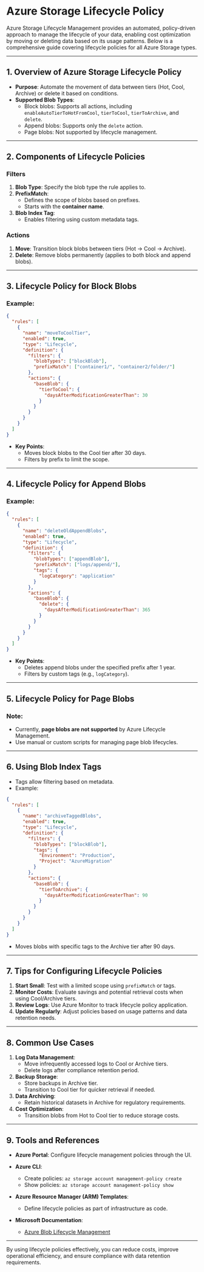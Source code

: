 # Azure Storage Lifecycle Policy

Azure Storage Lifecycle Management provides an automated, policy-driven approach to manage the lifecycle of your data, enabling cost optimization by moving or deleting data based on its usage patterns. Below is a comprehensive guide covering lifecycle policies for all Azure Storage types.

---

## **1. Overview of Azure Storage Lifecycle Policy**
- **Purpose**: Automate the movement of data between tiers (Hot, Cool, Archive) or delete it based on conditions.
- **Supported Blob Types**:
  - Block blobs: Supports all actions, including `enableAutoTierToHotFromCool`, `tierToCool`, `tierToArchive`, and `delete`.
  - Append blobs: Supports only the `delete` action.
  - Page blobs: Not supported by lifecycle management.

---

## **2. Components of Lifecycle Policies**
### **Filters**
1. **Blob Type**: Specify the blob type the rule applies to.
2. **PrefixMatch**:
   - Defines the scope of blobs based on prefixes.
   - Starts with the **container name**.
3. **Blob Index Tag**:
   - Enables filtering using custom metadata tags.

### **Actions**
1. **Move**: Transition block blobs between tiers (Hot -> Cool -> Archive).
2. **Delete**: Remove blobs permanently (applies to both block and append blobs).

---

## **3. Lifecycle Policy for Block Blobs**
### Example:
```json
{
  "rules": [
    {
      "name": "moveToCoolTier",
      "enabled": true,
      "type": "Lifecycle",
      "definition": {
        "filters": {
          "blobTypes": ["blockBlob"],
          "prefixMatch": ["container1/", "container2/folder/"]
        },
        "actions": {
          "baseBlob": {
            "tierToCool": {
              "daysAfterModificationGreaterThan": 30
            }
          }
        }
      }
    }
  ]
}
```
- **Key Points**:
  - Moves block blobs to the Cool tier after 30 days.
  - Filters by prefix to limit the scope.

---

## **4. Lifecycle Policy for Append Blobs**
### Example:
```json
{
  "rules": [
    {
      "name": "deleteOldAppendBlobs",
      "enabled": true,
      "type": "Lifecycle",
      "definition": {
        "filters": {
          "blobTypes": ["appendBlob"],
          "prefixMatch": ["logs/append/"],
          "tags": {
            "logCategory": "application"
          }
        },
        "actions": {
          "baseBlob": {
            "delete": {
              "daysAfterModificationGreaterThan": 365
            }
          }
        }
      }
    }
  ]
}
```
- **Key Points**:
  - Deletes append blobs under the specified prefix after 1 year.
  - Filters by custom tags (e.g., `logCategory`).

---

## **5. Lifecycle Policy for Page Blobs**
### Note:
- Currently, **page blobs are not supported** by Azure Lifecycle Management.
- Use manual or custom scripts for managing page blob lifecycles.

---

## **6. Using Blob Index Tags**
- Tags allow filtering based on metadata.
- Example:
```json
{
  "rules": [
    {
      "name": "archiveTaggedBlobs",
      "enabled": true,
      "type": "Lifecycle",
      "definition": {
        "filters": {
          "blobTypes": ["blockBlob"],
          "tags": {
            "Environment": "Production",
            "Project": "AzureMigration"
          }
        },
        "actions": {
          "baseBlob": {
            "tierToArchive": {
              "daysAfterModificationGreaterThan": 90
            }
          }
        }
      }
    }
  ]
}
```
- Moves blobs with specific tags to the Archive tier after 90 days.

---

## **7. Tips for Configuring Lifecycle Policies**
1. **Start Small**: Test with a limited scope using `prefixMatch` or tags.
2. **Monitor Costs**: Evaluate savings and potential retrieval costs when using Cool/Archive tiers.
3. **Review Logs**: Use Azure Monitor to track lifecycle policy application.
4. **Update Regularly**: Adjust policies based on usage patterns and data retention needs.

---

## **8. Common Use Cases**
1. **Log Data Management**:
   - Move infrequently accessed logs to Cool or Archive tiers.
   - Delete logs after compliance retention period.
2. **Backup Storage**:
   - Store backups in Archive tier.
   - Transition to Cool tier for quicker retrieval if needed.
3. **Data Archiving**:
   - Retain historical datasets in Archive for regulatory requirements.
4. **Cost Optimization**:
   - Transition blobs from Hot to Cool tier to reduce storage costs.

---

## **9. Tools and References**
- **Azure Portal**: Configure lifecycle management policies through the UI.
- **Azure CLI**:
  - Create policies: `az storage account management-policy create`
  - Show policies: `az storage account management-policy show`

- **Azure Resource Manager (ARM) Templates**:
  - Define lifecycle policies as part of infrastructure as code.

- **Microsoft Documentation**:
  - [Azure Blob Lifecycle Management](https://learn.microsoft.com/en-us/azure/storage/blobs/storage-lifecycle-management-concepts)

---

By using lifecycle policies effectively, you can reduce costs, improve operational efficiency, and ensure compliance with data retention requirements.

